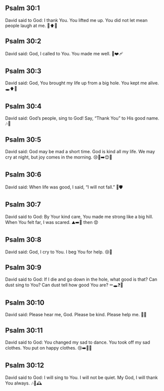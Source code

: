 ## Psalm 30:1
David said to God: I thank You. You lifted me up. You did not let mean people laugh at me. 🙏⬆️🙂
## Psalm 30:2
David said: God, I called to You. You made me well. 🙏❤️‍🩹
## Psalm 30:3
David said: God, You brought my life up from a big hole. You kept me alive. 🕳️⬆️💖
## Psalm 30:4
David said: God’s people, sing to God! Say, “Thank You” to His good name. 🎶🙌
## Psalm 30:5
David said: God may be mad a short time. God is kind all my life. We may cry at night, but joy comes in the morning. 😢🌙➡️😊🌅
## Psalm 30:6
David said: When life was good, I said, “I will not fall.” 🙂🛡️
## Psalm 30:7
David said to God: By Your kind care, You made me strong like a big hill. When You felt far, I was scared. ⛰️➡️💪 then 😟
## Psalm 30:8
David said: God, I cry to You. I beg You for help. 😢🙏
## Psalm 30:9
David said to God: If I die and go down in the hole, what good is that? Can dust sing to You? Can dust tell how good You are? ⚰️🕳️❓🎵
## Psalm 30:10
David said: Please hear me, God. Please be kind. Please help me. 🙏💗
## Psalm 30:11
David said to God: You changed my sad to dance. You took off my sad clothes. You put on happy clothes. 😢➡️💃😊
## Psalm 30:12
David said to God: I will sing to You. I will not be quiet. My God, I will thank You always. 🎶🙌🕰️
